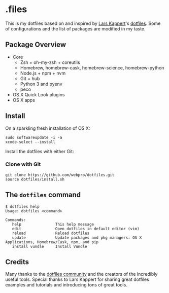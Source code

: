# .files

This is my dotfiles based on and inspired by [Lars Kappert](https://webpro.nl/)'s
[dotfiles](https://github.com/webpro/dotfiles). Some of configurations and
the list of packages are modified in my taste.

## Package Overview

* Core
    * Zsh + oh-my-zsh + coreutils
    * Homebrew, homebrew-cask, homebrew-science, homebrew-python
    * Node.js + npm + nvm
    * Git + hub
    * Python 3 and pyenv
    * peco
* OS X Quick Look plugins
* OS X apps

## Install

On a sparkling fresh installation of OS X:

    sudo softwareupdate -i -a
    xcode-select --install

Install the dotfiles with either Git:

### Clone with Git

    git clone https://github.com/webpro/dotfiles.git
    source dotfiles/install.sh

## The `dotfiles` command

    $ dotfiles help
    Usage: dotfiles <command>

    Commands:
       help               This help message
       edit               Open dotfiles in default editor (vim)
       reload             Reload dotfiles
       update             Update packages and pkg managers: OS X Applications, Homebrew/Cask, npm, and pip
       install vundle     Install Vundle

## Credits

Many thanks to the [dotfiles community](http://dotfiles.github.io/) and the
creators of the incredibly useful tools. Special thanks to Lars Kappert for
sharing great dotfiles examples and tutorials and introducing tons of great
tools.
